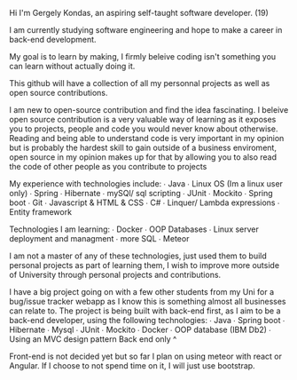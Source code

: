 Hi I'm Gergely Kondas, an aspiring self-taught software developer. (19)

I am currently studying software engineering and hope to make a career in back-end development.

My goal is to learn by making, I firmly beleive coding isn't something you can learn without actually doing it.

This github will have a collection of all my personnal projects as well as open source contributions.

I am new to open-source contribution and find the idea fascinating. I beleive open source contribution is a very valuable way of learning as it exposes you
to projects, people and code you would never know about otherwise. Reading and being able to understand code is very important in my opinion but is probably
the hardest skill to gain outside of a business enviroment, open source in my opinion makes up for that by allowing you to also read the code of other people
as you contribute to projects

My experience with technologies include:
∙ Java
∙ Linux OS (Im a linux user only)
∙ Spring
∙ Hibernate
∙ mySQl/ sql scripting
∙ JUnit
∙ Mockito
∙ Spring boot
∙ Git
∙ Javascript & HTML & CSS
∙ C#
∙ Linquer/ Lambda expressions
∙ Entity framework


Technologies I am learning:
∙ Docker
∙ OOP Databases
∙ Linux server deployment and managment
∙ more SQL
∙ Meteor

I am not a master of any of these technologies, just used them to build personal projects as part of learning them, I wish to  improve more outside of University
through personal projects and contributions.

I have a big project going on with a few other students from my Uni for a bug/issue tracker webapp as I know this is something almost all businesses can relate to.
The project is being built with back-end first, as I aim to be a back-end developer, using the following technologies:
∙ Java
∙ Spring boot
∙ Hibernate
∙ Mysql
∙ JUnit
∙ Mockito
∙ Docker
∙ OOP database (IBM Db2)
∙ Using an MVC design pattern
Back end only ^ 

Front-end is not decided yet but so far I plan on using meteor with react or Angular. If I choose to not spend time on it, I will just use bootstrap.
